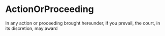 # ActionOrProceeding

In any action or proceeding brought hereunder, if you prevail, the court, in its discretion, may award